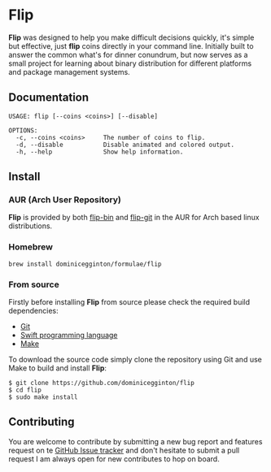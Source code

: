 # Flip

**Flip** was designed to help you make difficult decisions quickly, it's simple but effective, just **flip** coins directly in your command line. Initially built to answer the common what's for dinner conundrum, but now serves as a small project for learning about binary distribution for different platforms and package management systems.

## Documentation

``` shell
USAGE: flip [--coins <coins>] [--disable]

OPTIONS:
  -c, --coins <coins>     The number of coins to flip. 
  -d, --disable           Disable animated and colored output. 
  -h, --help              Show help information.
```

## Install

### AUR (Arch User Repository)

**Flip** is provided by both [flip-bin]() and [flip-git]() in the AUR for Arch based linux distributions.

### Homebrew

``` shell
brew install dominicegginton/formulae/flip
```

### From source

Firstly before installing **Flip** from source please check the required build dependencies:
- [Git](https://git-scm.com/)
- [Swift programming language](https://swift.org/)
- [Make](https://www.gnu.org/software/make/)

To download the source code simply clone the repository using Git and use Make to build and install **Flip**:
``` shell
$ git clone https://github.com/dominicegginton/flip
$ cd flip
$ sudo make install
```

## Contributing
You are welcome to contribute by submitting a new bug report and features request on te [GitHub Issue tracker](https://github.com/dominicegginton/flip/issues/new) and don't hesitate to submit a pull request I am always open for new contributes to hop on board.